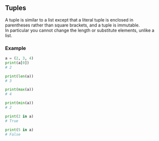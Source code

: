 ## Tuples
A tuple is similar to a list except that a literal tuple is enclosed in parentheses rather than square brackets, and a tuple is immutable.  
In particular you cannot change the length or substitute elements, unlike a list.

### Example
```python
a = (2, 3, 4)
print(a[0])
# 2
```
```python
print(len(a))
# 3
```
```python
print(max(a))
# 4
```
```python
print(min(a))
# 2
```
```python
print(2 in a)
# True
```
```python
print(5 in a)
# False
```